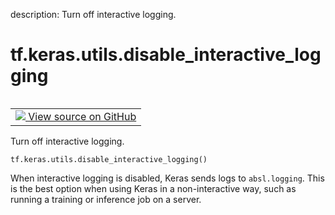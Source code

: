 description: Turn off interactive logging.

<div itemscope itemtype="http://developers.google.com/ReferenceObject">
<meta itemprop="name" content="tf.keras.utils.disable_interactive_logging" />
<meta itemprop="path" content="Stable" />
</div>

# tf.keras.utils.disable_interactive_logging

<!-- Insert buttons and diff -->

<table class="tfo-notebook-buttons tfo-api nocontent" align="left">
<td>
  <a target="_blank" href="https://github.com/keras-team/keras/tree/v2.15.0/keras/utils/io_utils.py#L44-L52">
    <img src="https://www.tensorflow.org/images/GitHub-Mark-32px.png" />
    View source on GitHub
  </a>
</td>
</table>



Turn off interactive logging.


<pre class="devsite-click-to-copy prettyprint lang-py tfo-signature-link">
<code>tf.keras.utils.disable_interactive_logging()
</code></pre>



<!-- Placeholder for "Used in" -->

When interactive logging is disabled, Keras sends logs to `absl.logging`.
This is the best option when using Keras in a non-interactive
way, such as running a training or inference job on a server.